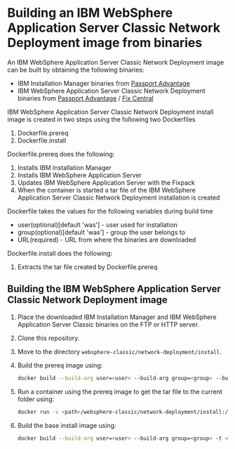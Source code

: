 # Building an IBM WebSphere Application Server Classic Network Deployment image from binaries

An IBM WebSphere Application Server Classic Network Deployment image can be built by obtaining the following binaries:
* IBM Installation Manager binaries from [Passport Advantage](http://www-01.ibm.com/software/passportadvantage/pao_customer.html)
* IBM WebSphere Application Server Classic Network Deployment  binaries from [Passport Advantage](http://www-01.ibm.com/software/passportadvantage/pao_customer.html) / [Fix Central](http://www-933.ibm.com/support/fixcentral/)

IBM WebSphere Application Server Classic Network Deployment install image is created in two steps using the following two Dockerfiles

1. Dockerfile.prereq
2. Dockerfile.install

Dockerfile.prereq does the following:
 
1. Installs IBM Installation Manager
2. Installs IBM WebSphere Application Server 
3. Updates IBM WebSphere Application Server with the Fixpack
4. When the container is started a tar file of the IBM WebSphere Application Server Classic Network Deployment installation is created

Dockerfile takes the values for the following variables during build time 
* user(optional)[default 'was'] - user used for installation
* group(optional)[default 'was'] - group the user belongs to
* URL(required) - URL from where the binaries are downloaded

Dockerfile.install does the following:
                                                                                                           
1. Extracts the tar file created by Dockerfile.prereq

## Building the IBM WebSphere Application Server Classic Network Deployment image

1. Place the downloaded IBM Installation Manager and IBM WebSphere Application Server Classic binaries on the FTP or HTTP server.
2. Clone this repository.
3. Move to the directory `websphere-classic/network-deployment/install`.
4. Build the prereq image using:

    ```bash
    docker build --build-arg user=<user> --build-arg group=<group> --build-arg URL=<URL> -t <prereq-image-name> -f Dockerfile.prereq .
    ```

5. Run a container using the prereq image to get the tar file to the current folder using:

    ```bash
    docker run -v <path>/websphere-classic/network-deployment/install:/tmp -d -t <prereq-image-name>
    ```

6. Build the base install image using:       

    ```bash
    docker build --build-arg user=<user> --build-arg group=<group> -t <install-image-name> -f Dockerfile.install .
    ```


